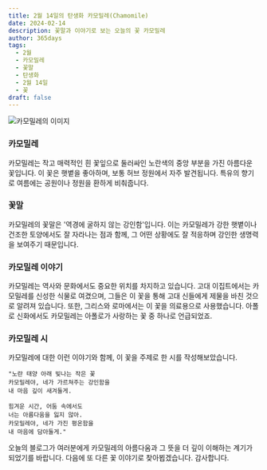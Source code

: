 ```yaml
---
title: 2월 14일의 탄생화 카모밀레(Chamomile)
date: 2024-02-14
description: 꽃말과 이야기로 보는 오늘의 꽃 카모밀레
author: 365days
tags:
  - 2월
  - 카모밀레
  - 꽃말
  - 탄생화
  - 2월 14일
  - 꽃
draft: false
---
```


![카모밀레의 이미지](https://cdn.pixabay.com/photo/2018/06/29/22/51/chamomile-3506765_640.jpg)

### 카모밀레
카모밀레는 작고 매력적인 흰 꽃잎으로 둘러싸인 노란색의 중앙 부분을 가진 아름다운 꽃입니다. 이 꽃은 햇볕을 좋아하며, 보통 허브 정원에서 자주 발견됩니다. 특유의 향기로 여름에는 공원이나 정원을 환하게 비춰줍니다.

### 꽃말
카모밀레의 꽃말은 '역경에 굴하지 않는 강인함'입니다. 이는 카모밀레가 강한 햇볕이나 건조한 토양에서도 잘 자라나는 점과 함께, 그 어떤 상황에도 잘 적응하며 강인한 생명력을 보여주기 때문입니다.

### 카모밀레 이야기
카모밀레는 역사와 문화에서도 중요한 위치를 차지하고 있습니다. 고대 이집트에서는 카모밀레를 신성한 식물로 여겼으며, 그들은 이 꽃을 통해 고대 신들에게 제물을 바친 것으로 알려져 있습니다. 또한, 그리스와 로마에서는 이 꽃을 의료용으로 사용했습니다. 아폴로 신화에서도 카모밀레는 아폴로가 사랑하는 꽃 중 하나로 언급되었죠.

### 카모밀레 시
카모밀레에 대한 이런 이야기와 함께, 이 꽃을 주제로 한 시를 작성해보았습니다.

	"노란 태양 아래 빛나는 작은 꽃
	카모밀레야, 네가 가르쳐주는 강인함을
	내 마음 깊이 새겨둘게.
	 
	힘겨운 시간, 어둠 속에서도
	너는 아름다움을 잃지 않아.
	카모밀레야, 네가 가진 평온함을
	내 마음에 담아둘게."

오늘의 블로그가 여러분에게 카모밀레의 아름다움과 그 뜻을 더 깊이 이해하는 계기가 되었기를 바랍니다. 다음에 또 다른 꽃 이야기로 찾아뵙겠습니다. 감사합니다.


